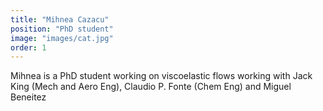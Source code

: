 ```yaml
---
title: "Mihnea Cazacu"
position: "PhD student"
image: "images/cat.jpg"
order: 1
---
```


Mihnea is a PhD student working on viscoelastic flows working with Jack King (Mech and Aero Eng), Claudio P. Fonte (Chem Eng) and Miguel Beneitez
